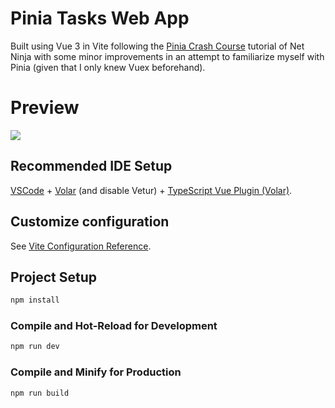 # Pinia Tasks Web App

Built using Vue 3 in Vite following the [Pinia Crash Course](https://www.youtube.com/playlist?list=PL4cUxeGkcC9hp28dYyYBy3xoOdoeNw-hD) tutorial of Net Ninja with some minor improvements in an attempt to familiarize myself with Pinia (given that I only knew Vuex beforehand).

# Preview
![](https://repository-images.githubusercontent.com/736024760/962a92e7-c3cf-4631-b7b1-84cd5d4f387b)

## Recommended IDE Setup

[VSCode](https://code.visualstudio.com/) + [Volar](https://marketplace.visualstudio.com/items?itemName=Vue.volar) (and disable Vetur) + [TypeScript Vue Plugin (Volar)](https://marketplace.visualstudio.com/items?itemName=Vue.vscode-typescript-vue-plugin).

## Customize configuration

See [Vite Configuration Reference](https://vitejs.dev/config/).

## Project Setup

```sh
npm install
```

### Compile and Hot-Reload for Development

```sh
npm run dev
```

### Compile and Minify for Production

```sh
npm run build
```
